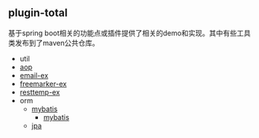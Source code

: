## plugin-total
基于spring boot相关的功能点或插件提供了相关的demo和实现。其中有些工具类发布到了maven公共仓库。

- util
- [aop](md/aop.md)
- [email-ex](md/email-ex.md)
- [freemarker-ex](md/freemarker-ex.md)
- [resttemp-ex](md/resttemp-ex.md)
- orm
  - [mybatis](md/propertykey.md)
    - [mybatis](md/propertykey.md)
  - [jpa](md/orm/jpa.md)

